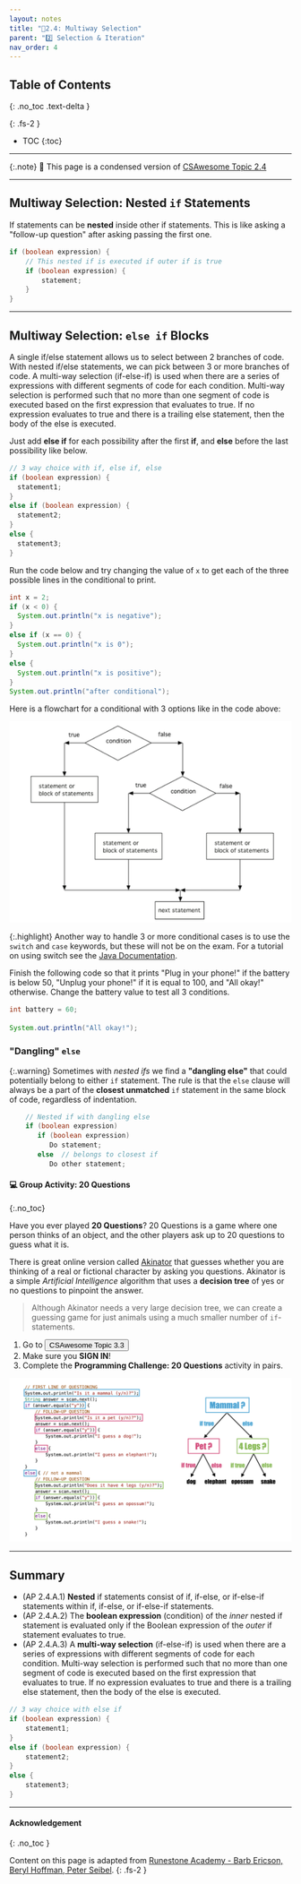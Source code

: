 ```yaml
---
layout: notes
title: "📓2.4: Multiway Selection" 
parent: "2️⃣ Selection & Iteration"
nav_order: 4
---
```


## Table of Contents
{: .no_toc .text-delta }

{: .fs-2 }
- TOC
{:toc}

---

{:.note}
📖 This page is a condensed version of [CSAwesome Topic 2.4](https://runestone.academy/ns/books/published/csawesome2/topic-2-4-nested-ifs.html) 

---

## Multiway Selection: Nested `if` Statements

If statements can be **nested** inside other if statements. This is like asking a "follow-up question" after asking passing the first one.

```java
if (boolean expression) {
    // This nested if is executed if outer if is true
    if (boolean expression) {
        statement;
    }
}
```

---

## Multiway Selection: `else if` Blocks

A single if/else statement allows us to select between 2 branches of code. With nested if/else statements, we can pick between 3 or more branches of code. A multi-way selection (if-else-if) is used when there are a series of expressions with different segments of code for each condition. Multi-way selection is performed such that no more than one segment of code is executed based on the first expression that evaluates to true. If no expression evaluates to true and there is a trailing else statement, then the body of the else is executed.

Just add **else if** for each possibility after the first **if**, and **else** before the last possibility like below.

```java
// 3 way choice with if, else if, else
if (boolean expression) {
  statement1;
}
else if (boolean expression) {
  statement2;
}
else {
  statement3;
}
```

<div class="task" markdown="block">

Run the code below and try changing the value of `x` to get each of the three possible lines in the conditional to print.
```java
int x = 2;
if (x < 0) {
  System.out.println("x is negative");
}
else if (x == 0) {
  System.out.println("x is 0");
}
else {
  System.out.println("x is positive");
}
System.out.println("after conditional");
```
</div>

Here is a flowchart for a conditional with 3 options like in the code above:

![image](Figures/Condition-three.png)

{:.highlight}
Another way to handle 3 or more conditional cases is to use the ``switch`` and ``case`` keywords, but these will not be on the exam. For a tutorial on using switch see the [Java Documentation](https://docs.oracle.com/javase/tutorial/java/nutsandbolts/switch.html).

<div class="task" markdown="block">

Finish the following code so that it prints "Plug in your phone!" if the battery is below 50, "Unplug your phone!" if it is equal to 100, and "All okay!" otherwise. Change the battery value to test all 3 conditions.

```java
int battery = 60;

System.out.println("All okay!");
```
</div>

### "Dangling" `else`

{:.warning}
Sometimes with _nested ifs_ we find a **"dangling else"** that could potentially belong to either `if` statement. The rule is that the `else` clause will always be a part of the **closest unmatched** `if` statement in the same block of code, regardless of indentation.

```java
    // Nested if with dangling else
    if (boolean expression)
       if (boolean expression)
          Do statement;
       else  // belongs to closest if
          Do other statement;
```

#### 💻 Group Activity: 20 Questions
{:.no_toc}

Have you ever played **20 Questions**? 20 Questions is a game where one person thinks of an object, and the other players ask up to 20 questions to guess what it is.

There is great online version called [Akinator](https://en.akinator.com/) that guesses whether you are thinking of a real or fictional character by asking you questions. Akinator is a simple _Artificial Intelligence_ algorithm that uses a **decision tree** of yes or no questions to pinpoint the answer.
> Although Akinator needs a very large decision tree, we can create a guessing game for just animals using a much smaller number of `if`-statements.


<div class="task" markdown="block">

1. Go to <a href="https://runestone.academy/ns/books/published/csawesome/Unit3-If-Statements/topic-3-3-if-else.html?mode=browsing"><button type="button" name="button" class="btn">CSAwesome Topic 3.3</button></a> 
2. Make sure you **SIGN IN**!
3. Complete the **Programming Challenge: 20 Questions** activity in pairs.

</div>

![image](Figures/if-else-example.png)


<!--

If statements can be _nested_ inside other if statements. The Boolean expression of the inner nested if statement is evaluated only if the Boolean expression of the outer if statement evaluates to true.

```java
if (outerCondition) {
    // This nested if is executed only if outerCondition is true
    if (innerCondition) {
        statement;
    }
}
````

## Multiway Selection (else if)

A single `if-else` statement allows 2 branches of code. With nested `if-else`, we can select between 3 or more. In a multi-way selection, only the first matching condition’s body executes.

```java
// 3-way choice
if (condition1) {
    statement1;
} else if (condition2) {
    statement2;
} else {
    statement3;
}
```

---

<div class="task" markdown="block">

**Coding Exercise: Try Else If**

Type this in your Codespace and try changing `x` to get each of the three lines to print.

```java
public class TryElseIf {
    public static void main(String[] args) {
        double x = 0.8;
        if (x < 0.25) {
            System.out.println("first quartile");
        } else if (x < 0.5) {
            System.out.println("second quartile");
        } else if (x < 0.75) {
            System.out.println("third quartile");
        } else {
            System.out.println("fourth quartile");
        }
    }
}
```

</div>

---

<div class="task" markdown="block">

**Debug Exercise: Fix the Else-If Chain**

This program uses separate `if` statements instead of `if-else-if`. Fix it by adding `else` to connect the conditions.

```java
import java.util.Scanner;

public class IfDebug {
    public static void main(String[] args) {
        Scanner scan = new Scanner(System.in);
        int score = scan.nextInt();
        String grade = "";

        if (score >= 90) {
            grade = "A";
        }
        if (score >= 80) {
            grade = "B";
        }
        if (score >= 70) {
            grade = "C";
        }
        if (score >= 60) {
            grade = "D";
        } else {
            grade = "F";
        }

        System.out.println(grade);
    }
}
```

</div>

---

<div class="task" markdown="block">

**Coding Exercise: Battery Test**

Complete the code so it prints:

* `"Plug in your phone!"` if `battery < 50`
* `"Unplug your phone!"` if `battery > 100`
* `"All okay!"` otherwise

```java
import java.util.Scanner;

public class BatteryTest {
    public static void main(String[] args) {
        Scanner scan = new Scanner(System.in);
        int battery = scan.nextInt();

        // Your if-else-if code here
    }
}
```

</div>

---

## Dangling Else Statements

With nested ifs, an `else` always attaches to the **closest unmatched** `if` in the same block, regardless of indentation.

```java
// Dangling else example
if (condition1)
    if (condition2)
        doThis();
    else
        doThat(); // Belongs to inner if
```

To attach the `else` to the outer `if`, use curly braces:

```java
if (condition1) {
    if (condition2)
        doThis();
} else {
    doThat(); // Belongs to outer if
}
```

---

<div class="task" markdown="block">

**Coding Exercise: Dangling Else**

Run and observe which `if` the `else` attaches to.

```java
import java.util.Scanner;

public class DanglingElseTest {
    public static void main(String[] args) {
        Scanner in = new Scanner(System.in);
        boolean sunny = in.nextBoolean();
        boolean hot = in.nextBoolean();

        if (sunny)
            if (hot)
                System.out.println("Head for the beach!");
            else
                System.out.println("Bring your umbrella!");
    }
}
```

</div>

---

## Group Challenge: Adventure Game

One of the first text adventure games was [Colossal Cave Adventure](https://en.wikipedia.org/wiki/Colossal_Cave_Adventure). Let’s build a mini version.

<div class="task" markdown="block">

Add `else if` branches for `"s"`, `"e"`, and `"w"`, and an `else` for invalid input. Write static methods for each location.

```java
import java.util.Scanner;

public class Adventure {
    private static Scanner scan = new Scanner(System.in);

    public static void main(String[] args) {
        System.out.println("You are on an island surrounded by water.");
        System.out.println("There is a path north to the forest, south to the sea, ? to the east, and ? to the west.");
        System.out.println("Which way do you want to go (n,e,s,w)?");
        String command = scan.next();

        if (command.equals("n")) {
            System.out.println("You go north.");
            forest();
        }
        // Add else if branches for s, e, w
        // Add an else message for invalid input

        System.out.println("End of adventure!");
    }

    public static void forest() {
        System.out.println("You enter a dark forest and see ?");
        System.out.println("Do you want to walk e or w?");
        String command = scan.next();
        if (command.equals("e")) {
            System.out.println("You move east and reach the sea");
            sea();
        }
    }

    public static void sea() {
        // Describe sea location and add movement logic
    }
}
```

</div>

---

## Summary

* Nested if statements: if, if-else, or if-else-if within other if structures.
* Inner conditions only evaluate if the outer condition is true.
* Multi-way selection (`if-else-if`) checks each condition in order until one matches.
* Use `{ }` to avoid dangling else confusion.

---

## AP Practice

<details>
<summary><strong>AP Nested If-Else</strong></summary>

**Question:** Which code prints `"High"` if `x >= 66`, `"Medium"` if `33 <= x <= 65`, and `"Low"` if `x < 33`?

**Correct Answer:** **II only**

Reason: II checks `x < 33` first, then `x < 66`, else `"High"`. I has off-by-one logic for 66, and III prints more than one output for some values.

</details>

-->

---

## Summary

- (AP 2.4.A.1) **Nested** if statements consist of if, if-else, or if-else-if statements within if, if-else, or if-else-if statements.
- (AP 2.4.A.2) The **boolean expression** (condition) of the _inner_ nested if statement is evaluated only if the Boolean expression of the _outer_ if statement evaluates to true.
- (AP 2.4.A.3) A **multi-way selection** (if-else-if) is used when there are a series of expressions with different segments of code for each condition. Multi-way selection is performed such that no more than one segment of code is executed based on the first expression that evaluates to true. If no expression evaluates to true and there is a trailing else statement, then the body of the else is executed.

```java
// 3 way choice with else if
if (boolean expression) {
    statement1;
}
else if (boolean expression) {
    statement2;
}
else {
    statement3;
}
```

---

#### Acknowledgement
{: .no_toc }

Content on this page is adapted from [Runestone Academy - Barb Ericson, Beryl Hoffman, Peter Seibel](https://runestone.academy/ns/books/published/csawesome2/csawesome2.html).
{: .fs-2 }

